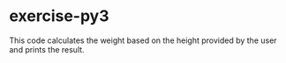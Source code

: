 # exercise-py3
This code calculates the weight based on the height provided by the user and prints the result.
